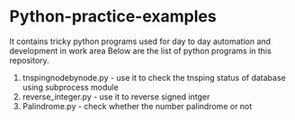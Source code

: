 # Python-practice-examples
It contains tricky python programs used for day to day automation and development in work area 
Below are the list of python programs in this repository.

1) tnspingnodebynode.py - use it to check the tnsping status of database using subprocess module 
2) reverse_integer.py   - use it to reverse signed intger 
3) Palindrome.py - check whether the number palindrome or not
